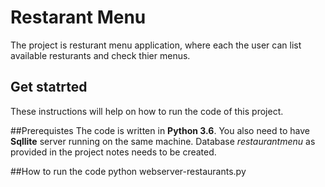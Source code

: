 # Restarant Menu  
The project is resturant menu application, where each the user can list available resturants and check thier menus.

## Get statrted
These instructions will help on how to run the code of this project.

##Prerequistes
The code is written in **Python 3.6**.
You also need to have **Sqllite** server running on the same machine.
Database _restaurantmenu_ as provided in the project notes needs to be created.

##How to run the code
python webserver-restaurants.py